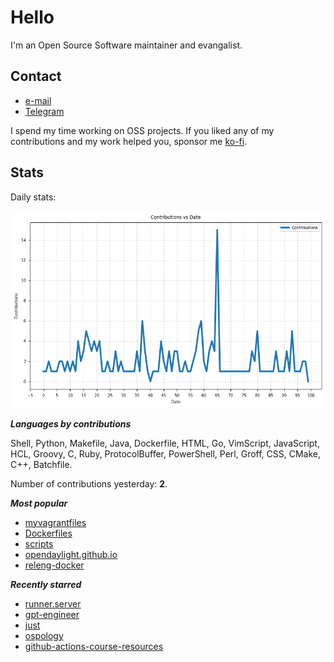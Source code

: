 
# Hello

I'm an Open Source Software maintainer and evangalist.

## Contact

- [e-mail](mailto:askb23@gmail.com)
- [Telegram]()

I spend my time working on OSS projects. If you liked any of
my contributions and my work helped you, sponsor me [ko-fi](https://ko-fi.com/askb23).

## Stats

Daily stats:

![contributions graph](graph.png)

***Languages by contributions***

Shell, Python, Makefile, Java, Dockerfile, HTML, Go, VimScript, JavaScript, HCL, Groovy, C, Ruby, ProtocolBuffer, PowerShell, Perl, Groff, CSS, CMake, C++, Batchfile.

Number of contributions yesterday: **2**.

***Most popular***

- [myvagrantfiles](https://github.com/askb/myvagrantfiles)
- [Dockerfiles](https://github.com/askb/Dockerfiles)
- [scripts](https://github.com/askb/scripts)
- [opendaylight.github.io](https://github.com/opendaylight/opendaylight.github.io)
- [releng-docker](https://github.com/askb/releng-docker)

***Recently starred***

- [runner.server](https://github.com/ChristopherHX/runner.server)
- [gpt-engineer](https://github.com/AntonOsika/gpt-engineer)
- [just](https://github.com/casey/just)
- [ospology](https://github.com/todogroup/ospology)
- [github-actions-course-resources](https://github.com/academind/github-actions-course-resources)


